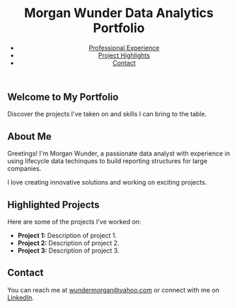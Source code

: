 <DOCTYPE html>
<html lang="en">

<body>
    <header>
        <div class="container">
            <div id="branding">
                <h1>Morgan Wunder Data Analytics Portfolio</h1>
            </div>
            <nav>
                <ul>
                    <li><a href="#about">Professional Experience</a></li>
                    <li><a href="#projects">Project Highlights</a></li>
                    <li><a href="#contact">Contact</a></li>
                </ul>
            </nav>
        </div>
    </header>
<body>
    <section class="showcase">
        <div class="container">
            <h1>Welcome to My Portfolio</h1>
            <p>Discover the projects I've taken on and skills I can bring to the table.</p>
        </div>
    </section>
</body>
  
<body>
    <section id="about" class="content">
        <div class="container">
            <h2>About Me</h2>
            <p>Greetings! I'm Morgan Wunder, a passionate data analyst with experience in using lifecycle data techinques to build reporting structures for large companies.
            </p>
            <p>   
            I love creating innovative solutions and working on exciting projects.</p>
        </div>
    </section>
</body>
    <section id="projects" class="content">
        <div class="container">
            <h2>Highlighted Projects</h2>
            <p>Here are some of the projects I've worked on:</p>
            <ul>
                <li><strong>Project 1:</strong> Description of project 1.</li>
                <li><strong>Project 2:</strong> Description of project 2.</li>
                <li><strong>Project 3:</strong> Description of project 3.</li>
            </ul>
        </div>
    </section>
<body>
    <section id="contact" class="content">
        <div class="container">
            <h2>Contact</h2>
            <p>You can reach me at <a href="mailto:wundermorgan@yahoo.com">wundermorgan@yahoo.com</a> or connect with me on <a href="https://www.linkedin.com/in/morgan-wunder">LinkedIn</a>.</p>
        </div>
    </section>
</body>
</html>

